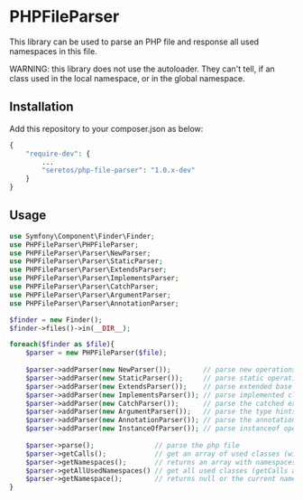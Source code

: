 PHPFileParser
=============

This library can be used to parse an PHP file and response all used namespaces
in this file.

WARNING: this library does not use the autoloader. They can't tell, if an class
used in the local namespace, or in the global namespace.

Installation
------------

Add this repository to your composer.json as below:
```php
{
    "require-dev": {
        ...
        "seretos/php-file-parser": "1.0.x-dev"
    }
}
```

Usage
-----

```php
use Symfony\Component\Finder\Finder;
use PHPFileParser\PHPFileParser;
use PHPFileParser\Parser\NewParser;
use PHPFileParser\Parser\StaticParser;
use PHPFileParser\Parser\ExtendsParser;
use PHPFileParser\Parser\ImplementsParser;
use PHPFileParser\Parser\CatchParser;
use PHPFileParser\Parser\ArgumentParser;
use PHPFileParser\Parser\AnnotationParser;

$finder = new Finder();
$finder->files()->in(__DIR__);

foreach($finder as $file){
    $parser = new PHPFileParser($file);
    
    $parser->addParser(new NewParser());        // parse new operations like $var = new MyClass();
    $parser->addParser(new StaticParser());     // parse static operations like MyClass::class;
    $parser->addParser(new ExtendsParser());    // parse extended base classes
    $parser->addParser(new ImplementsParser()); // parse implemented class interfaces
    $parser->addParser(new CatchParser());      // parse the catched exception classes
    $parser->addParser(new ArgumentParser());   // parse the type hints in function arguments
    $parser->addParser(new AnnotationParser()); // parse the annotation type declarations
    $parser->addParser(new InstanceOfParser()); // parse instanceof operations
    
    $parser->parse();               // parse the php file
    $parser->getCalls();            // get an array of used classes (with fully qualified namespace)
    $parser->getNamespaces();       // returns an array with namespaces. every item has an 'use' and an 'alias' key
    $parser->getAllUsedNamespaces() // get all used classes (getCalls and getAnnotationCalls) and remove all doubles
    $parser->getNamespace();        // returns null or the current namespace
}
```
